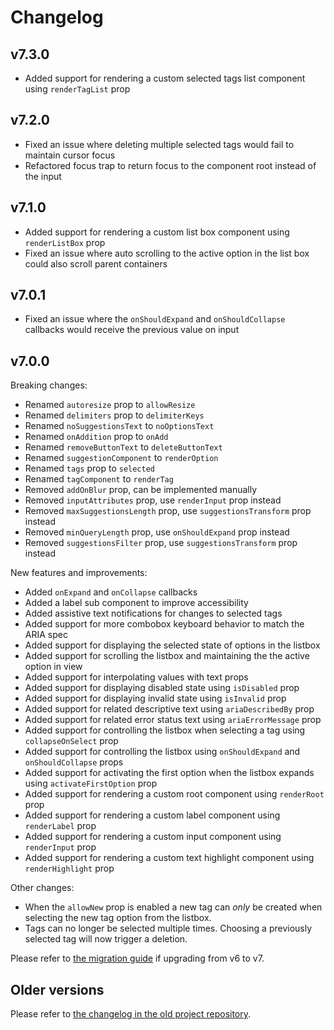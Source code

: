 # Changelog

## v7.3.0

- Added support for rendering a custom selected tags list component using `renderTagList` prop

## v7.2.0

- Fixed an issue where deleting multiple selected tags would fail to maintain cursor focus
- Refactored focus trap to return focus to the component root instead of the input

## v7.1.0

- Added support for rendering a custom list box component using `renderListBox` prop
- Fixed an issue where auto scrolling to the active option in the list box could also scroll parent containers

## v7.0.1 

- Fixed an issue where the `onShouldExpand` and `onShouldCollapse` callbacks would receive the previous value on input

## v7.0.0

Breaking changes:

- Renamed `autoresize` prop to `allowResize`
- Renamed `delimiters` prop to `delimiterKeys`
- Renamed `noSuggestionsText` to `noOptionsText`
- Renamed `onAddition` prop to `onAdd`
- Renamed `removeButtonText` to `deleteButtonText`
- Renamed `suggestionComponent` to `renderOption`
- Renamed `tags` prop to `selected`
- Renamed `tagComponent` to `renderTag`
- Removed `addOnBlur` prop, can be implemented manually
- Removed `inputAttributes` prop, use `renderInput` prop instead
- Removed `maxSuggestionsLength` prop, use `suggestionsTransform` prop instead
- Removed `minQueryLength` prop, use `onShouldExpand` prop instead
- Removed `suggestionsFilter` prop, use `suggestionsTransform` prop instead

New features and improvements:

- Added `onExpand` and `onCollapse` callbacks
- Added a label sub component to improve accessibility
- Added assistive text notifications for changes to selected tags
- Added support for more combobox keyboard behavior to match the ARIA spec
- Added support for displaying the selected state of options in the listbox
- Added support for scrolling the listbox and maintaining the the active option in view
- Added support for interpolating values with text props
- Added support for displaying disabled state using `isDisabled` prop
- Added support for displaying invalid state using `isInvalid` prop
- Added support for related descriptive text using `ariaDescribedBy` prop
- Added support for related error status text using `ariaErrorMessage` prop
- Added support for controlling the listbox when selecting a tag using `collapseOnSelect` prop
- Added support for controlling the listbox using `onShouldExpand` and `onShouldCollapse` props
- Added support for activating the first option when the listbox expands using `activateFirstOption` prop
- Added support for rendering a custom root component using `renderRoot` prop
- Added support for rendering a custom label component using `renderLabel` prop
- Added support for rendering a custom input component using `renderInput` prop
- Added support for rendering a custom text highlight component using `renderHighlight` prop

Other changes:

- When the `allowNew` prop is enabled a new tag can _only_ be created when selecting the new tag option from the listbox.
- Tags can no longer be selected multiple times. Choosing a previously selected tag will now trigger a deletion.

Please refer to [the migration guide](migration-guide.md) if upgrading from v6 to v7.

## Older versions

Please refer to [the changelog in the old project repository](https://github.com/i-like-robots/react-tags/blob/main/CHANGELOG.md).
